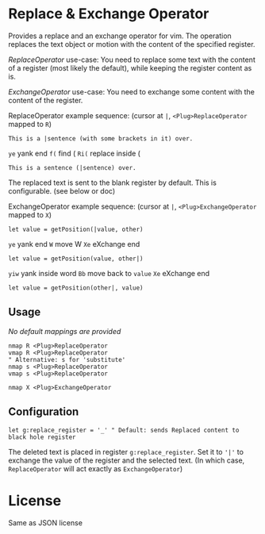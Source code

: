 
# Replace & Exchange Operator

Provides a replace and an exchange operator for vim.
The operation replaces the text object or motion with the content of the specified register.

*ReplaceOperator* use-case:
You need to replace some text with the content of a register (most likely the
default), while keeping the register content as is.

*ExchangeOperator* use-case:
You need to exchange some content with the content of the register.


ReplaceOperator example sequence: (cursor at `|`, `<Plug>ReplaceOperator` mapped to `R`)
```
This is a |sentence (with some brackets in it) over.
```
`ye` yank end
`f(` find (
`Ri(` replace inside (
```
This is a sentence (|sentence) over.
```
The replaced text is sent to the blank register by default.
This is configurable. (see below or doc)


ExchangeOperator example sequence: (cursor at `|`, `<Plug>ExchangeOperator` mapped to `X`)
```
let value = getPosition(|value, other)
```
`ye` yank end
`W` move W
`Xe` eXchange end
```
let value = getPosition(value, other|)
```
`yiw` yank inside word
`Bb` move back to `value`
`Xe` eXchange end
```
let value = getPosition(other|, value)
```


## Usage

*No default mappings are provided*

```vim
nmap R <Plug>ReplaceOperator
vmap R <Plug>ReplaceOperator
" Alternative: s for 'substitute'
nmap s <Plug>ReplaceOperator
vmap s <Plug>ReplaceOperator

nmap X <Plug>ExchangeOperator
```


## Configuration

```vim
let g:replace_register = '_' " Default: sends Replaced content to black hole register
```

The deleted text is placed in register `g:replace_register`.
Set it to `'|'` to exchange the value of the register and the selected text.
(In which case, `ReplaceOperator` will act exactly as `ExchangeOperator`)


# License

Same as JSON license
